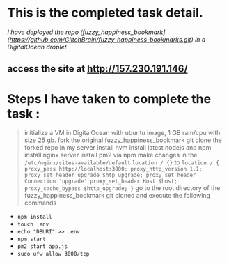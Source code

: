 # This is the completed task detail.
 *I have deployed the repo (fuzzy_happiness_bookmark](https://github.com/GlitchBrain/fuzzy-happiness-bookmarks.git) in a DigitalOcean droplet*

 ## access the site at http://157.230.191.146/

 # Steps I have taken to complete the task :
 >initialize a VM in DigitalOcean with ubuntu image, 1 GB ram/cpu with size 25 gb.
 >fork the original fuzzy_happiness_bookmark 
 >git clone the forked repo in my server
 >install nvm 
 >install latest nodejs and npm
 >install nginx server
 >install pm2 via npm
 >make changes in the `/etc/nginx/sites-available/default` 
    `location / {}` to 
    `location / {
                proxy_pass http://localhost:3000;
                proxy_http_version 1.1;
                proxy_set_header upgrade $htp_upgrade;
                proxy_set_header Connection 'upgrade'
                proxy_set_header Host $host;
                proxy_cache_bypass $http_upgrade; }`
 > go to the root directory of the fuzzy_happiness_bookmark git cloned and execute the following commands
  * ` npm install `
  * `touch .env`
  * `echo "DBURI" >> .env`
  * `npm start`
  * `pm2 start app.js`
  * `sudo ufw allow 3000/tcp`

  

